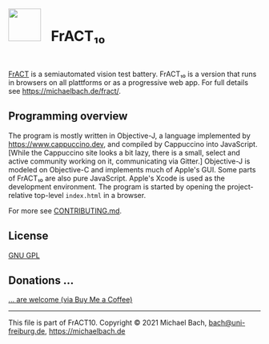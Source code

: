 # <img src="https://michaelbach.de/fract/FrACT10/FrACT/Resources/icons/FrACT_icon-390.png" style="width:65px;"> &nbsp; FrACT₁₀

<br>

[FrACT](https://michaelbach.de/fract/) is a semiautomated vision test battery. FrACT₁₀ is a version that runs in browsers on all plattforms or as a progressive web app. For full details see <https://michaelbach.de/fract/>.


## Programming overview
The program is mostly written in Objective-J, a language implemented by <https://www.cappuccino.dev>, and compiled by Cappuccino into JavaScript. [While the Cappuccino site looks a bit lazy, there is a small, select and active community working on it, communicating via Gitter.] Objective-J is modeled on Objective-C and implements much of Apple's GUI. Some parts of FrACT₁₀ are also pure JavaScript. Apple's Xcode is used as the development environment. The program is started by opening the project-relative top-level `index.html` in a browser.

For more see [CONTRIBUTING.md](CONTRIBUTING.md).

<!--
## Some History
+ 2024-02-08 FrACT10 advances steadily, Cappuccino only slowly - at least based on Node now
+ 2021-06-01 made open source
+ 2020-05-24 created the github repository
+ 2015 began porting from the "classical" FrACT3.x.
-->


## License
[GNU GPL](LICENSE.md)


## Donations …
[… are welcome (via Buy Me a Coffee)](https://buymeacoffee.com/michaelbach)

<hr>

This file is part of FrACT10.
Copyright © 2021 Michael Bach, bach@uni-freiburg.de, <https://michaelbach.de>

